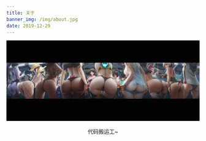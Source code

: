 ```yaml
---
title: 关于
banner_img: /img/about.jpg
date: 2019-12-29
---
```

<!-- {% img http://t2.ituba.cc/201811/12/0o3lbrquilc.gif  %} -->
![守望先锋](watch.jpeg)

<center>代码搬运工~</center>
